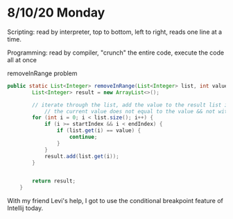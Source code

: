# 8/10/20 Monday

Scripting: read by interpreter, top to bottom, left to right, reads one line at a time.

Programming: read by compiler, "crunch" the entire code, execute the code all at once

removeInRange problem

```java
public static List<Integer> removeInRange(List<Integer> list, int value, int startIndex, int endIndex) {
        List<Integer> result = new ArrayList<>();

        // iterate through the list, add the value to the result list if:
            // the current value does not equal to the value && not within the range
        for (int i = 0; i < list.size(); i++) {
            if (i >= startIndex && i < endIndex) {
                if (list.get(i) == value) {
                    continue;
                }
            }
            result.add(list.get(i));
        }


        return result;
    }
```

With my friend Levi's help, I got to use the conditional breakpoint feature of Intellij today.
